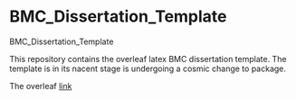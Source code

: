 # BMC_Dissertation_Template
BMC_Dissertation_Template

This repository contains the overleaf latex BMC dissertation template. The template is in its nacent stage is undergoing a cosmic change to package.

The overleaf [link](https://www.overleaf.com/read/tdmvhyzkkrch)

